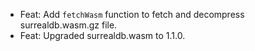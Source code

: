 - Feat: Add `fetchWasm` function to fetch and decompress surrealdb.wasm.gz file.
- Feat: Upgraded surrealdb.wasm to 1.1.0.